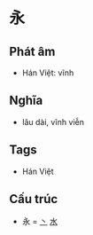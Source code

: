 # 永

## Phát âm
* Hán Việt: vĩnh

## Nghĩa
* lâu dài, vĩnh viễn

## Tags
* Hán Việt

## Cấu trúc
* 永 = [丶](丶.md) [水](水.md)

<script>window.HANZI_FIELD='永';</script>